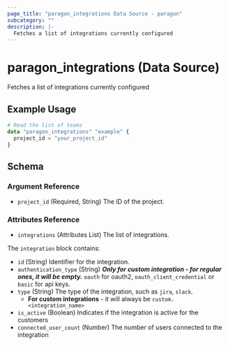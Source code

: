 ```yaml
---
page_title: "paragon_integrations Data Source - paragon"
subcategory: ""
description: |-
  Fetches a list of integrations currently configured
---
```


# paragon_integrations (Data Source)

Fetches a list of integrations currently configured

## Example Usage

```terraform
# Read the list of teams
data "paragon_integrations" "example" {
  project_id = "your_project_id"
}
```

## Schema

### Argument Reference

- `project_id` (Required, String) The ID of the project.

### Attributes Reference

- `integrations` (Attributes List) The list of integrations.

The `integration` block contains:
- `id` (String) Identifier for the integration.
- `authentication_type` (String) ***Only for custom integration - for regular ones, it will be empty.*** `oauth` for oauth2, `oauth_client_credential` or `basic` for api keys.
- `type` (String) The type of the integration, such as `jira`, `slack`. 
  - **For custom integrations** - it will always be `custom.<integration_name>`
- `is_active` (Boolean) Indicates if the integration is active for the customers
- `connected_user_count` (Number) The number of users connected to the integration